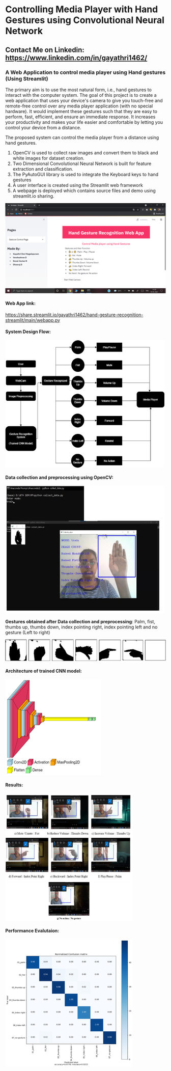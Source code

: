# Controlling Media Player with Hand Gestures using Convolutional Neural Network

## Contact Me on Linkedin: https://www.linkedin.com/in/gayathri1462/

### A Web Application to control media player using Hand gestures (Using Streamlit)

The primary aim is to use the most natural form, i.e., hand gestures to interact with the computer system. The goal of this project is to create a web application that uses your device's camera to give you touch-free and remote-free control over any media player application (with no special hardware). It would implement these gestures such that they are easy to perform, fast, efficient, and ensure an immediate response. It increases your productivity and makes your life easier and comfortable by letting you control your device from a distance.

The proposed system can control the media player from a distance using hand gestures. 
1. OpenCV is used to collect raw images and convert them to black and white images for dataset creation. 
2. Two Dimensional Convolutional Neural Network is built for feature extraction and classification.
3. The PyAutoGUI library is used to integrate the Keyboard keys to hand gestures 
4. A user interface is created using the Streamlit web framework 
5. A webpage is deployed which contains source files and demo using streamlit.io sharing.


![alt text](https://github.com/gayathri1462/Controlling-Media-Player-with-Hand-Gestures-using-Convolutional-Neural-Network/blob/main/images/cam%20page.png?raw=true)

#### Web App link: 

https://share.streamlit.io/gayathri1462/hand-gesture-recognition-streamlit/main/webapp.py

#### System Design Flow: 
<img src="https://github.com/gayathri1462/Controlling-Media-Player-with-Hand-Gestures-using-Convolutional-Neural-Network/blob/main/images/design.png?raw=true.type" width="500" height="400">

#### Data collection and preprocessing using OpenCV: 

<img src="https://github.com/gayathri1462/Controlling-Media-Player-with-Hand-Gestures-using-Convolutional-Neural-Network/blob/main/images/data-collection.png?raw=true.type" width="500" height="400">

**Gestures obtained after Data collection and preprocessing**:
Palm, fist, thumbs up, thumbs down, index pointing right, index pointing left and no gesture (Left to right)

![alt text](https://github.com/gayathri1462/Controlling-Media-Player-with-Hand-Gestures-using-Convolutional-Neural-Network/blob/main/images/gestures.png?raw=true)

#### Architecture of trained CNN model: 
<img src="https://github.com/gayathri1462/Controlling-Media-Player-with-Hand-Gestures-using-Convolutional-Neural-Network/blob/main/images/CNNlayers.png?raw=true.type" width="300" height="300">

#### Results: 
<img src="https://github.com/gayathri1462/Controlling-Media-Player-with-Hand-Gestures-using-Convolutional-Neural-Network/blob/main/images/results.png?raw=true.type" width="400" height="400">

#### Performance Evalutaion:
<img src="https://github.com/gayathri1462/Controlling-Media-Player-with-Hand-Gestures-using-Convolutional-Neural-Network/blob/main/images/Confusion%20matrix.png?raw=true.type" width="400" height="400">


